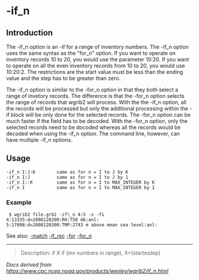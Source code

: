# -if_n

## Introduction

The -if_n option is an -if for a range of inventory numbers.
The -if_n option uses the same syntax as the "for_n" option.
If you want to operate on
inventory records 10 to 20, you would use the parameter 10:20.
If you want to operate on all the even inventory records from 10 to 20, you would
use 10:20:2. The restrictions are the start value must be less than
the ending value and the step has to be greater than zero.

The -if_n option is similar to the
-for_n option in that they both select a range of invetory records.
The difference is that the -for_n option selects the range
of records that wgrib2 will process. With the
the -if_n option, all the records will be processed
but only the additional processing within the -if block will be only
done for the selected records. The -for_n option can be much
faster if the field has to be decoded. With the -for_n option,
only the selected records need to be docoded whereas all the records would be decoded
when using the -if_n option. The command line, however,
can have multiple -if_n options.

## Usage

```
-if_n I:J:K        same as for n = I to J by K
-if_n I:J          same as for n = I to J by 1
-if_n I::K         same as for n = I to MAX_INTEGER by K
-if_n I            same as for n = I to MAX_INTEGER by 1
```

### Example

```
 $ wgrib2 file.grb2 -if\_n 4:5 -s -fi
4:13335:d=2008120200:RH:750 mb:anl:
5:17098:d=2008120200:TMP:2743 m above mean sea level:anl:
```

See also: [-match](./match.md)
[-if_rec](./if_rec.md)
[-for](./for.md)
[-for_n](./for_n.md)

---

> Description: if X if (inv numbers in range), X=(start:end:step)

_Docs derived from <https://www.cpc.ncep.noaa.gov/products/wesley/wgrib2/if_n.html>_
